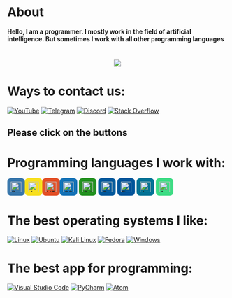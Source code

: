 # About
<b>Hello, I am a programmer. I mostly work in the field of artificial intelligence. But sometimes I work with all other programming languages</b>
<h1 align="center">
        <img src="https://readme-typing-svg.herokuapp.com/?font=Arial&color=bf00ff&size=35&center=true&vCenter=true&width=500&height=70&duration=5000&lines=Hi!+I'm+Programming+Month;Nice+to+meet+you" />
</h1>

# Ways to contact us:

[![YouTube](https://img.shields.io/badge/YouTube-FF0000?logo=YouTube&logoColor=white)](https://www.youtube.com/channel/UCLLHp-Ux-VAMCW7HruxCxZw)
[![Telegram](https://img.shields.io/badge/Telegram-2CA5E0?logo=Telegram&logoColor=white)](https://t.me/+qUyaqI5KDQpjMTk0)
[![Discord](https://img.shields.io/badge/Discord-7289DA?logo=Discord&logoColor=white)](https://discord.com/invite/6aFVrEcd)
[![Stack Overflow](https://img.shields.io/badge/Stack_Overflow-F58025?style=flat&logo=stack-overflow&logoColor=white)](https://stackoverflow.com)

<h2>Please click on the buttons</h2>

# Programming languages I work with:

<a href="https://www.python.org" style="display: inline-block; text-decoration: none;">
    <div style="display: inline-flex; align-items: center; justify-content: center; width: 40px; height: 40px; background-color: #3776AB; border-radius: 8px;">
        <img src="https://img.icons8.com/color/48/000000/python.png" alt="Python Logo" style="width: 24px; height: 24px;">
    </div>
</a><a href="https://www.javascript.com" style="display: inline-block; text-decoration: none;">
    <div style="display: inline-flex; align-items: center; justify-content: center; width: 40px; height: 40px; background-color: #F7DF1E; border-radius: 8px;">
        <img src="https://img.icons8.com/color/48/000000/javascript.png" alt="JavaScript Logo" style="width: 24px; height: 24px;">
    </div>
</a><a href="https://developer.mozilla.org/en-US/docs/Web/HTML" style="display: inline-block; text-decoration: none;">
    <div style="display: inline-flex; align-items: center; justify-content: center; width: 40px; height: 40px; background-color: #E34F26; border-radius: 8px;">
        <img src="https://img.icons8.com/color/48/000000/html-5.png" alt="HTML Logo" style="width: 24px; height: 24px;">
    </div>
</a><a href="https://developer.mozilla.org/en-US/docs/Web/CSS" style="display: inline-block; text-decoration: none;">
    <div style="display: inline-flex; align-items: center; justify-content: center; width: 40px; height: 40px; background-color: #1572B6; border-radius: 8px;">
        <img src="https://img.icons8.com/color/48/000000/css3.png" alt="CSS Logo" style="width: 24px; height: 24px;">
    </div>
</a>

<a href="https://docs.microsoft.com/en-us/dotnet/csharp/" style="display: inline-block; text-decoration: none;">
    <div style="display: inline-flex; align-items: center; justify-content: center; width: 40px; height: 40px; background-color: #239120; border-radius: 8px;">
        <img src="https://img.icons8.com/color/48/000000/c-sharp-logo.png" alt="C# Logo" style="width: 24px; height: 24px;">
    </div>
</a>

<a href="https://isocpp.org/" style="display: inline-block; text-decoration: none;">
    <div style="display: inline-flex; align-items: center; justify-content: center; width: 40px; height: 40px; background-color: #00599C; border-radius: 8px;">
        <img src="https://img.icons8.com/color/48/000000/c-plus-plus-logo.png" alt="C++ Logo" style="width: 24px; height: 24px;">
    </div>
</a>

<a href="https://flutter.dev/" style="display: inline-block; text-decoration: none;">
    <div style="display: inline-flex; align-items: center; justify-content: center; width: 40px; height: 40px; background-color: #02569B; border-radius: 8px;">
        <img src="https://img.icons8.com/color/48/000000/flutter.png" alt="Flutter Logo" style="width: 24px; height: 24px;">
    </div>
</a>

<a href="https://www.java.com/" style="display: inline-block; text-decoration: none;">
    <div style="display: inline-flex; align-items: center; justify-content: center; width: 40px; height: 40px; background-color: #007396; border-radius: 8px;">
        <img src="https://img.icons8.com/color/48/000000/java-coffee-cup-logo.png" alt="Java Logo" style="width: 24px; height: 24px;">
    </div>
</a>

<a href="https://developer.android.com/studio" style="display: inline-block; text-decoration: none;">
    <div style="display: inline-flex; align-items: center; justify-content: center; width: 40px; height: 40px; background-color: #3DDC84; border-radius: 8px;">
        <img src="https://img.icons8.com/color/48/000000/android-studio.png" alt="Android Studio Logo" style="width: 24px; height: 24px;">
    </div>
</a>

# The best operating systems I like:
[![Linux](https://img.shields.io/badge/Linux-FCC624?style=flat&logo=linux&logoColor=black)](https://www.linux.org/)
[![Ubuntu](https://img.shields.io/badge/Ubuntu-E95420?style=flat&logo=ubuntu&logoColor=white)](https://ubuntu.com/)
[![Kali Linux](https://img.shields.io/badge/Kali_Linux-557C94?style=flat&logo=kali-linux&logoColor=white)](https://www.kali.org/)
[![Fedora](https://img.shields.io/badge/Fedora-294172?style=flat&logo=fedora&logoColor=white)](https://getfedora.org/)
[![Windows](https://img.shields.io/badge/Windows-0078D6?style=flat&logo=windows&logoColor=white)](https://www.microsoft.com/windows)
# The best app for programming:
[![Visual Studio Code](https://img.shields.io/badge/Visual_Studio_Code-007ACC?style=flat&logo=visual-studio-code&logoColor=white)](https://code.visualstudio.com/)
[![PyCharm](https://img.shields.io/badge/PyCharm-000000?style=flat&logo=pycharm&logoColor=white)](https://www.jetbrains.com/pycharm/)
[![Atom](https://img.shields.io/badge/Atom-66595C?style=flat&logo=atom&logoColor=white)](https://atom.io/)
